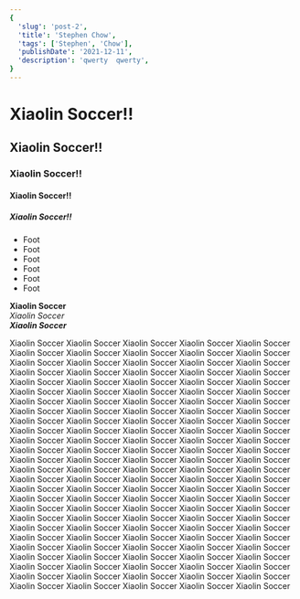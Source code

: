 ```yaml
---
{
  'slug': 'post-2',
  'title': 'Stephen Chow',
  'tags': ['Stephen', 'Chow'],
  'publishDate': '2021-12-11',
  'description': 'qwerty  qwerty',
}
---
```


# Xiaolin Soccer!!

## Xiaolin Soccer!!

### Xiaolin Soccer!!

#### Xiaolin Soccer!!

##### Xiaolin Soccer!!

- Foot
- Foot
- Foot
- Foot
- Foot
- Foot

**Xiaolin Soccer**  
_Xiaolin Soccer_  
**_Xiaolin Soccer_**

Xiaolin Soccer Xiaolin Soccer Xiaolin Soccer Xiaolin Soccer Xiaolin Soccer Xiaolin Soccer Xiaolin Soccer Xiaolin Soccer
Xiaolin Soccer Xiaolin Soccer Xiaolin Soccer Xiaolin Soccer Xiaolin Soccer Xiaolin Soccer Xiaolin Soccer Xiaolin Soccer Xiaolin Soccer Xiaolin Soccer Xiaolin Soccer Xiaolin Soccer Xiaolin Soccer Xiaolin Soccer Xiaolin Soccer Xiaolin Soccer Xiaolin Soccer Xiaolin Soccer Xiaolin Soccer Xiaolin Soccer Xiaolin Soccer Xiaolin Soccer Xiaolin Soccer Xiaolin Soccer Xiaolin Soccer Xiaolin Soccer Xiaolin Soccer Xiaolin Soccer Xiaolin Soccer Xiaolin Soccer Xiaolin Soccer Xiaolin Soccer Xiaolin Soccer Xiaolin Soccer Xiaolin Soccer Xiaolin Soccer Xiaolin Soccer Xiaolin Soccer Xiaolin Soccer Xiaolin Soccer Xiaolin Soccer Xiaolin Soccer Xiaolin Soccer Xiaolin Soccer Xiaolin Soccer Xiaolin Soccer Xiaolin Soccer Xiaolin Soccer Xiaolin Soccer Xiaolin Soccer Xiaolin Soccer Xiaolin Soccer Xiaolin Soccer Xiaolin Soccer Xiaolin Soccer Xiaolin Soccer Xiaolin Soccer Xiaolin Soccer Xiaolin Soccer Xiaolin Soccer Xiaolin Soccer Xiaolin Soccer Xiaolin Soccer Xiaolin Soccer Xiaolin Soccer Xiaolin Soccer Xiaolin Soccer Xiaolin Soccer Xiaolin Soccer Xiaolin Soccer Xiaolin Soccer Xiaolin Soccer Xiaolin Soccer Xiaolin Soccer Xiaolin Soccer Xiaolin Soccer Xiaolin Soccer Xiaolin Soccer Xiaolin Soccer Xiaolin Soccer Xiaolin Soccer Xiaolin Soccer Xiaolin Soccer Xiaolin Soccer Xiaolin Soccer Xiaolin Soccer Xiaolin Soccer Xiaolin Soccer Xiaolin Soccer Xiaolin Soccer Xiaolin Soccer Xiaolin Soccer Xiaolin Soccer Xiaolin Soccer Xiaolin Soccer Xiaolin Soccer Xiaolin Soccer Xiaolin Soccer Xiaolin Soccer Xiaolin Soccer Xiaolin Soccer Xiaolin Soccer Xiaolin Soccer Xiaolin Soccer Xiaolin Soccer Xiaolin Soccer Xiaolin Soccer Xiaolin Soccer Xiaolin Soccer Xiaolin Soccer Xiaolin Soccer Xiaolin Soccer Xiaolin Soccer Xiaolin Soccer Xiaolin Soccer Xiaolin Soccer Xiaolin Soccer Xiaolin Soccer Xiaolin Soccer Xiaolin Soccer Xiaolin Soccer Xiaolin Soccer
